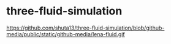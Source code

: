 # three-fluid-simulation
https://github.com/shuta13/three-fluid-simulation/blob/github-media/public/static/github-media/lena-fluid.gif
